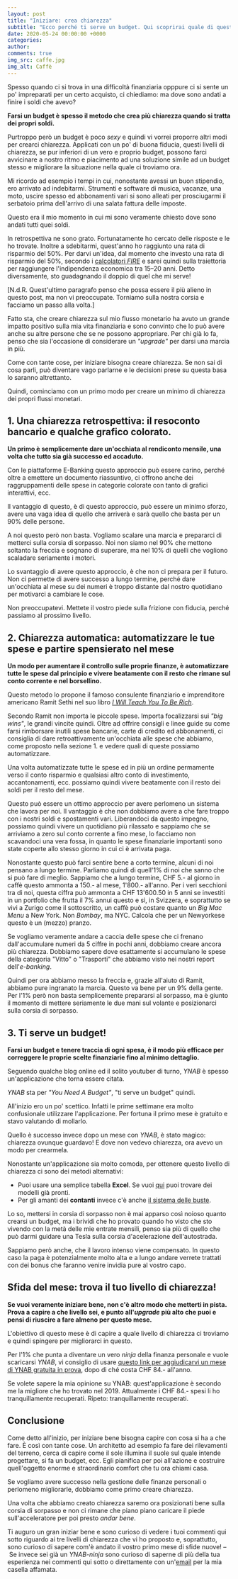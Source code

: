 ```yaml
---
layout: post
title: "Iniziare: crea chiarezza"
subtitle: "Ecco perché ti serve un budget. Qui scoprirai quale di questi 3 livelli di chiarezza è ideale per te ora e come puoi passare al prossimo appena ti senti pronto."
date: 2020-05-24 00:00:00 +0000
categories:
author:
comments: true
img_src: caffe.jpg
img_alt: Caffè
---
```


Spesso quando ci si trova in una difficoltà finanziaria opppure ci si sente un po' impreparati per un certo acquisto, ci chiediamo: ma dove sono andati a finire i soldi che avevo?

**Farsi un budget è spesso il metodo che crea più chiarezza quando si tratta dei propri soldi.**

Purtroppo però un budget è poco _sexy_ e quindi vi vorrei proporre altri modi per crearci chiarezza. Applicati con un po' di buona fiducia, questi livelli di chiarezza, se pur inferiori di un vero e proprio budget, possono farci avvicinare a nostro ritmo e piacimento ad una soluzione simile ad un budget stesso e migliorare la situazione nella quale ci troviamo ora.

Mi ricordo ad esempio i tempi in cui, nonostante avessi un buon stipendio, ero arrivato ad indebitarmi. Strumenti e software di musica, vacanze, una moto, uscire spesso ed abbonamenti vari si sono alleati per prosciugarmi il serbatoio prima dell'arrivo di una salata fattura delle imposte.

Questo era il mio momento in cui mi sono veramente chiesto dove sono andati tutti quei soldi.

In retrospettiva ne sono grato. Fortunatamente ho cercato delle risposte e le ho trovate. Inoltre a sdebitarmi, quest'anno ho raggiunto una rata di risparmio del 50%. Per darvi un'idea, dal momento che investo una rata di risparmio del 50%, secondo i [calcolatori _FIRE_](https://millennialmoney.com/calculators/fire-calculator/) e sarei quindi sulla traiettoria per raggiungere l'indipendenza economica tra 15–20 anni. Detto diversamente, sto guadagnando il doppio di quel che mi serve!

[N.d.R. Quest'ultimo paragrafo penso che possa essere il più alieno in questo post, ma non vi preoccupate. Torniamo sulla nostra corsia e facciamo un passo alla volta.]

Fatto sta, che creare chiarezza sul mio flusso monetario ha avuto un grande impatto positivo sulla mia vita finanziaria e sono convinto che lo può avere anche su altre persone che se ne possono appropriare. Per chi già lo fa, penso che sia l'occasione di considerare un _"upgrade"_ per darsi una marcia in più.

Come con tante cose, per iniziare bisogna creare chiarezza. Se non sai di cosa parli, può diventare vago parlarne e le decisioni prese su questa basa lo saranno altrettanto.

Quindi, cominciamo con un primo modo per creare un minimo di chiarezza dei propri flussi monetari.

## 1. Una chiarezza retrospettiva: il resoconto bancario e qualche grafico colorato.
**Un primo è semplicemente dare un'occhiata al rendiconto mensile, una volta che tutto sia già successo ed accaduto.**

Con le piattaforme E-Banking questo approccio può essere carino, perché oltre a emettere un documento riassuntivo, ci offrono anche dei raggruppamenti delle spese in categorie colorate con tanto di grafici interattivi, ecc.

Il vantaggio di questo, è di questo approccio, può essere un minimo sforzo, avere una vaga idea di quello che arriverà e sarà quello che basta per un 90% delle persone.

A noi questo però non basta. Vogliamo scalare una marcia e prepararci di metterci sulla corsia di sorpasso. Noi non siamo nel 90% che mettono soltanto la freccia e sognano di superare, ma nel 10% di quelli che vogliono scaladare seriamente i motori.

Lo svantaggio di avere questo approccio, è che non ci prepara per il futuro. Non ci permette di avere successo a lungo termine, perché dare un'occhiata al mese su dei numeri è troppo distante dal nostro quotidiano per motivarci a cambiare le cose.

Non preoccupatevi. Mettete il vostro piede sulla frizione con fiducia, perché passiamo al prossimo livello.

## 2. Chiarezza automatica: automatizzare le tue spese e partire spensierato nel mese
**Un modo per aumentare il controllo sulle proprie finanze, è automatizzare tutte le spese dal principio e vivere beatamente con il resto che rimane sul conto corrente e nel borsellino.**

Questo metodo lo propone il famoso consulente finanziario e imprenditore americano Ramit Sethi nel suo libro [_I Will Teach You To Be Rich_](https://www.amazon.it/gp/product/B07GNXPP4P/ref=as_li_tl?ie=UTF8&camp=3414&creative=21718&creativeASIN=B07GNXPP4P&linkCode=as2&tag=andiambene-21&linkId=5bab1a8bf37282b0aae2dc74cf1e5b64).

Secondo Ramit non importa le piccole spese. Importa focalizzarsi sui _"big wins"_, le grandi vincite quindi. Oltre ad offrire consigli e linee guide su come farsi rimborsare inutili spese bancarie, carte di credito ed abbonamenti, ci consiglia di dare retroattivamente un'occhiata alle spese che abbiamo, come proposto nella sezione 1. e vedere quali di queste possiamo automatizzare.

Una volta automatizzate tutte le spese ed in più un ordine permamente verso il conto risparmio e qualsiasi altro conto di investimento, accantonamenti, ecc. possiamo quindi vivere beatamente con il resto dei soldi per il resto del mese.

Questo può essere un ottimo approccio per avere perlomeno un sistema che lavora per noi. Il vantaggio è che non dobbiamo avere a che fare troppo con i nostri soldi e spostamenti vari. Liberandoci da questo impegno, possiamo quindi vivere un quotidiano più rilassato e sappiamo che se arriviamo a zero sul conto corrente a fino mese, lo facciamo non scavandoci una vera fossa, in quanto le spese finanziarie importanti sono state coperte allo stesso giorno in cui ci è arrivata paga.

Nonostante questo può farci sentire bene a corto termine, alcuni di noi pensano a lungo termine. Parliamo quindi di quell'1% di noi che sanno che si può fare di meglio. Sappiamo che a lungo termine, CHF 5.- al giorno in caffè questo ammonta a 150.- al mese, 1'800.- all'anno. Per i veri secchioni tra di noi, questa ciffra può ammonta a CHF 13'600.50 in 5 anni se investiti in un portfolio che frutta il 7% annui questo e sì, in Svizzera, e soprattutto se vivi a Zurigo come il sottoscritto, un caffè può costare quanto un _Big Mac Menu_ a New York. Non _Bombay_, ma NYC. Calcola che per un Newyorkese questo è un (mezzo) pranzo.

Se vogliamo veramente andare a caccia delle spese che ci frenano dall'accumulare numeri da 5 ciffre in pochi anni, dobbiamo creare ancora più chiarezza. Dobbiamo sapere dove esattamente si accumulano le spese della categoria "Vitto" o "Trasporti" che abbiamo visto nei nostri report dell'_e-banking_.

Quindi per ora abbiamo messo la freccia e, grazie all'aiuto di Ramit, abbiamo pure ingranato la marcia. Questo va bene per un 9% della gente. Per l'1% però non basta semplicemente prepararsi al sorpasso, ma è giunto il momento di mettere seriamente le due mani sul volante e posizionarci sulla corsia di sorpasso.

## 3. Ti serve un budget!
**Farsi un budget e tenere traccia di ogni spesa, è il modo più efficace per correggere le proprie scelte finanziarie fino al minimo dettaglio.**

Seguendo qualche blog online ed il solito youtuber di turno, _YNAB_ è spesso un'applicazione che torna essere citata.

_YNAB_ sta per _"You Need A Budget"_, "ti serve un budget" quindi.

All'inizio ero un po' scettico. Infatti le prime settimane era molto confusionale utilizzare l'applicazione. Per fortuna il primo mese è gratuito e stavo valutando di mollarlo.

Quello è successo invece dopo un mese con _YNAB_, è stato magico: chiarezza ovunque guardavo! E dove non vedevo chiarezza, ora avevo un modo per crearmela.

Nonostante un'applicazione sia molto comoda, per ottenere questo livello di chiarezza ci sono dei metodi alternativi:
- Puoi usare una semplice tabella **Excel**. Se vuoi [qui](https://templates.office.com/en-us/budgets) puoi trovare dei modelli già pronti.
- Per gli amanti dei **contanti** invece c'è anche [il sistema delle buste](https://www.wikihow.it/Rispettare-un-Budget-Usando-il-Sistema-delle-Buste).

Lo so, mettersi in corsia di sorpasso non è mai apparso così noioso quanto crearsi un budget, ma i brividi che ho provato quando ho visto che sto vivendo con la metà delle mie entrate mensili, penso sia più di quello che può darmi guidare una Tesla sulla corsia d'acelerazione dell'autostrada.

Sappiamo però anche, che il lavoro intenso viene compensato. In questo caso la paga è potenzialmente molto alta e a lungo andare verrete trattati con dei bonus che faranno venire invidia pure al vostro capo.

## Sfida del mese: trova il tuo livello di chiarezza!
**Se vuoi veramente iniziare bene, non c'è altro modo che metterti in pista. Prova a capire a che livello sei, e punto all'_upgrade_ più alto che puoi e pensi di riuscire a fare almeno per questo mese.**

L'obiettivo di questo mese è di capire a quale livello di chiarezza ci troviamo e quindi spingere per migliorarci in questo.

Per l'1% che punta a diventare un vero _ninja_ della finanza personale e vuole scaricarsi _YNAB_, vi consiglio di usare [questo link per aggiudicarvi un mese di YNAB gratuita in prova](https://ynab.com/referral/?ref=-JVzYeMY0613nzSe&utm_source=customer_referral), dopo di ché costa CHF 84.- all'anno.

Se volete sapere la mia opinione su YNAB: quest'applicazione è secondo me la migliore che ho trovato nel 2019. Attualmente i CHF 84.- spesi li ho tranquillamente recuperati. Ripeto: tranquillamente recuperati.

## Conclusione
Come detto all'inizio, per iniziare bene bisogna capire con cosa si ha a che fare. È così con tante cose. Un architetto ad esempio fa fare dei rilevamenti del terreno, cerca di capire come il sole illumina il suole sul quale intende progettare, si fa un budget, ecc. Egli pianifica per poi all'azione e costruire quell'oggetto enorme e straordinario comfort che tu ora chiami casa.

Se vogliamo avere successo nella gestione delle finanze personali o perlomeno migliorarle, dobbiamo come primo creare chiarezza.

Una volta che abbiamo creato chiarezza saremo ora posizionati bene sulla corsia di sorpasso e non ci rimane che piano piano caricare il piede sull'acceleratore per poi presto _andar bene_.

Ti auguro un gran iniziar bene e sono curioso di vedere i tuoi commenti qui sotto riguardo ai tre livelli di chiarezza che vi ho proposto e, soprattutto, sono curioso di sapere com'è andato il vostro primo mese di sfide nuove! – Se invece sei già un _YNAB-ninja_ sono curioso di saperne di più della tua esperienza nei commenti qui sotto o direttamente con un'[email](mailto:andiambene@gmail.com) per la mia casella affamata.
